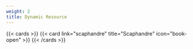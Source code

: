 ```yaml
---
weight: 2
title: Dynamic Resource
---
```



{{< cards >}}
  {{< card link="scaphandre" title="Scaphandre" icon="book-open" >}}
{{< /cards >}}
